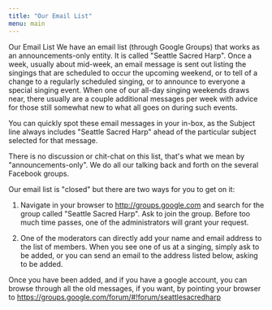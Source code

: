 ```yaml
---
title: "Our Email List"
menu: main
---
```


Our Email List
We have an email list (through Google Groups) that works as an announcements-only entity. It is called "Seattle Sacred Harp". Once a week, usually about mid-week, an email message is sent out listing the singings that are scheduled to occur the upcoming weekend, or to tell of a change to a regularly scheduled singing, or to announce to everyone a special singing event. When one of our all-day singing weekends draws near, there usually are a couple additional messages per week with advice for those still somewhat new to what all goes on during such events.

You can quickly spot these email messages in your in-box, as the Subject line always includes "Seattle Sacred Harp" ahead of the particular subject selected for that message.

There is no discussion or chit-chat on this list, that's what we mean by "announcements-only". We do all our talking back and forth on the several Facebook groups.

Our email list is "closed" but there are two ways for you to get on it:

1) Navigate in your browser to http://groups.google.com and search for the group called "Seattle Sacred Harp". Ask to join the group. Before too much time passes, one of the administrators will grant your request.

2) One of the moderators can directly add your name and email address to the list of members. When you see one of us at a singing, simply ask to be added, or you can send an email to the address listed below, asking to be added.

Once you have been added, and if you have a google account, you can browse through all the old messages, if you want, by pointing your browser to https://groups.google.com/forum/#!forum/seattlesacredharp